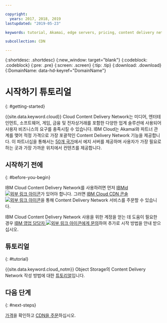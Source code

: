 ```yaml
---

copyright:
  years: 2017, 2018, 2019
lastupdated: "2019-05-23"

keywords: tutorial, Akamai, edge servers, pricing, content delivery network, comprehensive, account

subcollection: CDN

---
```


{:shortdesc: .shortdesc}
{:new_window: target="blank"}
{:codeblock: .codeblock}
{:pre: .pre}
{:screen: .screen}
{:tip: .tip}
{:download: .download}
{:DomainName: data-hd-keyref="DomainName"}

# 시작하기 튜토리얼
{: #getting-started}

{{site.data.keyword.cloud}} Cloud Content Delivery Network는 미디어, 엔터테인먼트, 소프트웨어, 게임, 금융 및 전자상거래를 포함한 다양한 업계 솔루션에 사용되어 사용자 비즈니스의 요구를 충족시킬 수 있습니다. IBM Cloud는 Akamai와 파트너 관계를 맺어 적정 가격으로 가장 포괄적인 Content Delivery Network 기능을 제공합니다. 이 파트너십을 통해서는 [50개 국가](/docs/infrastructure/CDN?topic=CDN-list-of-edge-servers#list-of-edge-servers)에서 에지 서버를 제공하며 사용자가 가장 필요로 하는 곳과 가장 가까운 위치에서 컨텐츠를 제공합니다.

## 시작하기 전에
{: #before-you-begin}

IBM Cloud Content Delivery Network를 사용하려면 먼저 [IBMid ![외부 링크 아이콘](../../icons/launch-glyph.svg "외부 링크 아이콘")](https://www.ibm.com/account/us-en/signup/register.html)가 있어야 합니다. 그러면 [IBM Cloud CDN 콘솔 ![외부 링크 아이콘](../../icons/launch-glyph.svg "외부 링크 아이콘")](https://cloud.ibm.com/catalog/infrastructure/cdn-powered-by-akamai)을 통해 Content Delivery Network 서비스를 주문할 수 있습니다.

IBM Cloud Content Delivery Network 사용을 위한 계정을 얻는 데 도움이 필요한 경우 [IBM 영업 담당자 ![외부 링크 아이콘](../../icons/launch-glyph.svg "외부 링크 아이콘")에게 문의](https://www.ibm.com/cloud-computing/bluemix/contact-us)하여 추가로 시작 방법을 안내 받으십시오.

## 튜토리얼
{: #tutorial}

{{site.data.keyword.cloud_notm}} Object Storage의 Content Delivery Network 작성 방법에 대한 [튜토리얼](/docs/tutorials?topic=solution-tutorials-static-files-cdn)입니다.

## 다음 단계
{: #next-steps}

[가격](/docs/infrastructure/CDN?topic=CDN-pricing#pricing)을 확인하고 [CDN을 주문](/docs/infrastructure/CDN?topic=CDN-order-a-cdn)하십시오.

